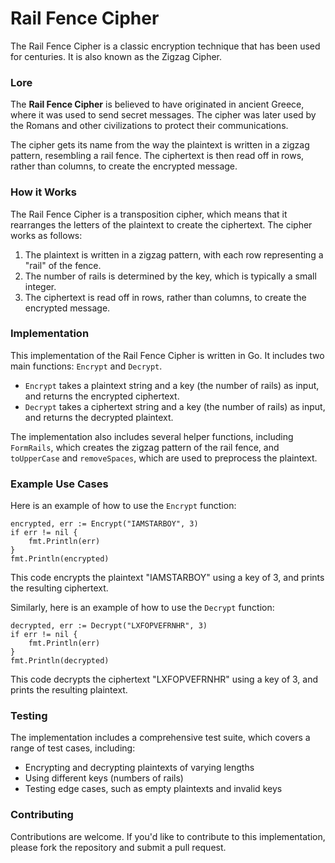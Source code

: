 # Rail Fence Cipher

The Rail Fence Cipher is a classic encryption technique that has been used for centuries. It is also known as the Zigzag Cipher.

### Lore 

The **Rail Fence Cipher** is believed to have originated in ancient Greece, where it was used to send secret messages. The cipher was later used by the Romans and other civilizations to protect their communications.

The cipher gets its name from the way the plaintext is written in a zigzag pattern, resembling a rail fence. The ciphertext is then read off in rows, rather than columns, to create the encrypted message.

### How it Works

The Rail Fence Cipher is a transposition cipher, which means that it rearranges the letters of the plaintext to create the ciphertext. The cipher works as follows:

1. The plaintext is written in a zigzag pattern, with each row representing a "rail" of the fence.
2. The number of rails is determined by the key, which is typically a small integer.
3. The ciphertext is read off in rows, rather than columns, to create the encrypted message.

### Implementation

This implementation of the Rail Fence Cipher is written in Go. It includes two main functions: `Encrypt` and `Decrypt`.

- `Encrypt` takes a plaintext string and a key (the number of rails) as input, and returns the encrypted ciphertext.
- `Decrypt` takes a ciphertext string and a key (the number of rails) as input, and returns the decrypted plaintext.

The implementation also includes several helper functions, including `FormRails`, which creates the zigzag pattern of the rail fence, and `toUpperCase` and `removeSpaces`, which are used to preprocess the plaintext.

### Example Use Cases

Here is an example of how to use the `Encrypt` function:

```
encrypted, err := Encrypt("IAMSTARBOY", 3)
if err != nil {
    fmt.Println(err)
}
fmt.Println(encrypted)
```

This code encrypts the plaintext "IAMSTARBOY" using a key of 3, and prints the resulting ciphertext.

Similarly, here is an example of how to use the `Decrypt` function:

```
decrypted, err := Decrypt("LXFOPVEFRNHR", 3)
if err != nil {
    fmt.Println(err)
}
fmt.Println(decrypted)
```

This code decrypts the ciphertext "LXFOPVEFRNHR" using a key of 3, and prints the resulting plaintext.

### Testing

The implementation includes a comprehensive test suite, which covers a range of test cases, including:

- Encrypting and decrypting plaintexts of varying lengths
- Using different keys (numbers of rails)
- Testing edge cases, such as empty plaintexts and invalid keys

### Contributing

Contributions are welcome. 
If you'd like to contribute to this implementation, please fork the repository and submit a pull request.

